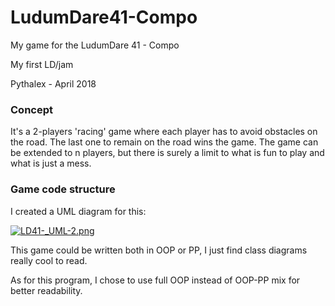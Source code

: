 # LudumDare41-Compo
My game for the LudumDare 41 - Compo

My first LD/jam

Pythalex - April 2018


### Concept
It's a 2-players 'racing' game where each player has to avoid obstacles on the road.
The last one to remain on the road wins the game.
The game can be extended to n players, but there is surely a limit to what is fun to play and
what is just a mess.

### Game code structure
I created a UML diagram for this:

[![LD41-_UML-2.png](https://s14.postimg.cc/wf93njhox/LD41-_UML-2.png)](https://postimg.cc/image/kq53zkqq5/)

This game could be written both in OOP or PP, I just find class diagrams really cool to read.

As for this program, I chose to use full OOP instead of OOP-PP mix for better readability.